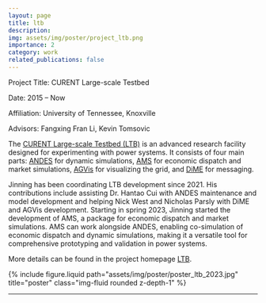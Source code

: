 ```yaml
---
layout: page
title: ltb
description:
img: assets/img/poster/project_ltb.png
importance: 2
category: work
related_publications: false
---
```


Project Title: CURENT Large-scale Testbed

Date: 2015 – Now

Affiliation: University of Tennessee, Knoxville

Advisors: Fangxing Fran Li, Kevin Tomsovic

The [CURENT Large-scale Testbed (LTB)][LTB] is an advanced research facility designed for experimenting with power systems.
It consists of four main parts:
[ANDES][ANDES] for dynamic simulations,
[AMS][AMS] for economic dispatch and market simulations,
[AGVis][AGVis] for visualizing the grid,
and [DiME][DiME] for messaging.

Jinning has been coordinating LTB development since 2021.
His contributions include assisting Dr. Hantao Cui with ANDES maintenance and model development and helping Nick West and Nicholas Parsly with DiME and AGVis development.
Starting in spring 2023, Jinning started the development of AMS, a package for economic dispatch and market simulations.
AMS can work alongside ANDES, enabling co-simulation of economic dispatch and dynamic simulations, making it a versatile tool for comprehensive prototyping and validation in power systems.

More details can be found in the project homepage [LTB][LTB Web].

<div class="row">
    <div class="col-sm mt-3 mt-md-0">
        {% include figure.liquid path="assets/img/poster/poster_ltb_2023.jpg" title="poster" class="img-fluid rounded z-depth-1" %}
    </div>
</div>

---

[LTB Web]: https://ltb.curent.org
[LTB]: https://github.com/CURENT
[ANDES]: https://github.com/CURENT/andes
[AMS]: https://github.com/CURENT/ams
[AGVis]: https://github.com/CURENT/agvis
[DiME]: https://github.com/CURENT/dime
